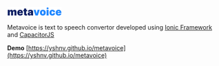 ![metavoice](https://raw.githubusercontent.com/yshnv/metavoice/main/src/assets/metavoice.svg)

Metavoice is text to speech convertor developed using [Ionic Framework](https://ionicframework.com/) and [CapacitorJS](https://capacitorjs.com/)

**Demo**
[https://yshnv.github.io/metavoice](https://yshnv.github.io/metavoice)
